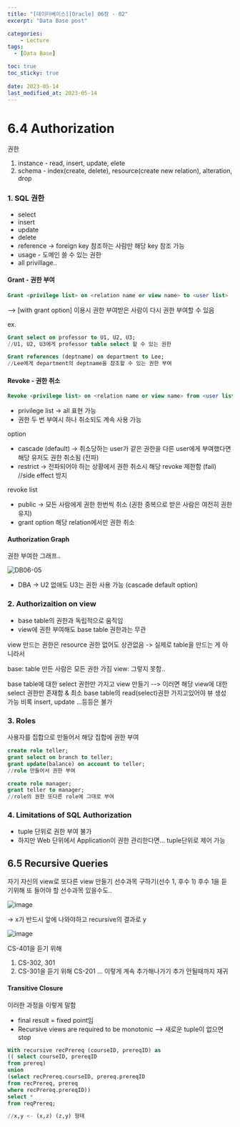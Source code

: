 ```yaml
---
title: "[데이터베이스][Oracle] 06장 - 02"
excerpt: "Data Base post"

categories:
    - Lecture
tags:
  - [Data Base]

toc: true
toc_sticky: true
 
date: 2023-05-14
last_modified_at: 2023-05-14
---
```


# 6.4 Authorization
권한
1. instance - read, insert, update, elete
2. schema - index(create, delete), resource(create new relation), alteration, drop

### 1. SQL 권한
- select
- insert
- update
- delete
- reference -> foreign key 참조하는 사람만 해당 key 참조 가능
- usage - 도메인 쓸 수 있는 권한
- all privillage..

#### Grant - 권한 부여
```sql
Grant <privilege list> on <relation name or view name> to <user list> [with grant option]
```
--> [with grant option] 이용시 권한 부여받은 사람이 다시 권한 부여할 수 있음

ex.
```sql
Grant select on professor to U1, U2, U3;
//U1, U2, U3에게 professor table select 할 수 있는 권한

Grant references (deptname) on department to Lee;
//Lee에게 department의 deptname을 참조할 수 있는 권한 부여
```

#### Revoke - 권한 취소
```sql
Revoke <privilege list> on <relation name or view name> from <user list> [restrict|cascade];
```

- privilege list -> all 표현 가능
- 권한 두 번 부여시 하나 취소되도 계속 사용 가능

option
- cascade (default) -> 취소당하는 user가 같은 권한을 다른 user에게 부여했다면 해당 유저도 권한 취소됨 (전파)
- restrict -> 전파되어야 하는 상황에서 권한 취소시 해당 revoke 제한함 (fail) //side effect 방지

revoke list
- public -> 모든 사람에게 권한 한번씩 취소 (권한 중복으로 받은 사람은 여전히 권한 유지)
- grant option
    해당 relation에서만 권한 취소

#### Authorization Graph
권한 부여한 그래프..

![DB06-05](https://github.com/ssoxong/ssoxong.github.io/assets/112956015/5ba1376b-e561-40b2-bcd1-36a3fbcdf793)

- DBA -> U2 없애도 U3는 권한 사용 가능 (cascade default option)

### 2. Authorizaition on view
- base table의 권한과 독립적으로 움직임
- view에 권한 부여해도 base table 권한과는 무관

view 만드는 권한은 resource 권한 없어도 상관없음
-> 실제로 table을 만드는 게 아니라서

base: table 만든 사람은 모든 권한 가짐
view: 그렇지 못함.. 

base table에 대한 select 권한만 가지고 view 만들기
--> 이러면 해당 view에 대한 select 권한만 존재함 & 최소 base table의 read(select)권한 가지고있어야 뷰 생성 가능
    비록 insert, update ...등등은 불가

### 3. Roles
사용자를 집합으로 만들어서 해당 집합에 권한 부여

```sql
create role teller;
grant select on branch to teller;
grant update(balance) on account to teller;
//role 만들어서 권한 부여

create role manager;
grant teller to manager;
//role의 권한 또다른 role에 그대로 부여
```

### 4. Limitations of SQL Authorization
- tuple 단위로 권한 부여 불가
- 하지만 Web 단위에서 Application이 권한 관리한다면...
    tuple단위로 제어 가능

## 6.5 Recursive Queries
자기 자신의 view로 또다른 view 만들기
선수과목 구하기(선수 1, 후수 1)
후수 1을 듣기위해 또 들어야 할 선수과목 있을수도..

![image](https://github.com/ssoxong/ssoxong.github.io/assets/112956015/4e5fb0a0-29eb-416c-8329-cd3a91a90892)

-> x가 반드시 앞에 나와야하고 recursive의 결과로 y

![image](https://github.com/ssoxong/ssoxong.github.io/assets/112956015/c95895d3-850c-41b4-a69d-cb53773cfc41)

CS-401을 듣기 위해
1. CS-302, 301
2. CS-301을 듣기 위해 CS-201
...
이렇게 계속 추가해나가기
추가 안될때까지 재귀

#### Transitive Closure
이러한 과정을 이렇게 말함
- final result = fixed point임
- Recursive views are required to be monotonic
--> 새로운 tuple이 없으면 stop

```sql
With recursive recPrereq (courseID, prereqID) as 
(( select courseID, prereqID
from prereq)
union
(select recPrereq.courseID, prereq.prereqID
from recPrereq, prereq
where recPrereq.prereqID))
select *
from reqPrereq;

//x,y <- (x,z) (z,y) 형태
```



